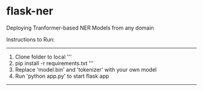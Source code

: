 # flask-ner
Deploying Tranformer-based NER Models from any domain

Instructions to Run:
******
1. Clone folder to local
'''
2. pip install -r requirements.txt
'''
3. Replace 'model.bin' and 'tokenizer' with your own model
4. Run 'python app.py' to start flask app
******
